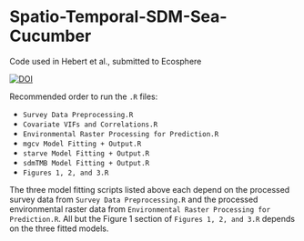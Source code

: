 # Spatio-Temporal-SDM-Sea-Cucumber
Code used in Hebert et al., submitted to Ecosphere

[![DOI](https://zenodo.org/badge/678377678.svg)](https://zenodo.org/badge/latestdoi/678377678)

Recommended order to run the `.R` files:
- `Survey Data Preprocessing.R`
- `Covariate VIFs and Correlations.R`
- `Environmental Raster Processing for Prediction.R`
- `mgcv Model Fitting + Output.R`
- `starve Model Fitting + Output.R`
- `sdmTMB Model Fitting + Output.R`
- `Figures 1, 2, and 3.R`

The three model fitting scripts listed above each depend on the processed survey data from `Survey Data Preprocessing.R` and the processed environmental raster data from `Environmental Raster Processing for Prediction.R`. All but the Figure 1 section of `Figures 1, 2, and 3.R` depends on the three fitted models.
